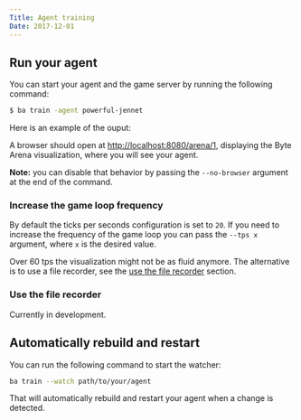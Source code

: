 ```yaml
---
Title: Agent training
Date: 2017-12-01
---
```


## Run your agent

You can start your agent and the game server by running the following command:

```bash
$ ba train -agent powerful-jennet
```

Here is an example of the ouput:

<script type="text/javascript" data-rows="40" src="https://asciinema.org/a/JwmtBpH9wP9xNqSegw9UC6dhm.js" id="asciicast-JwmtBpH9wP9xNqSegw9UC6dhm" async defer></script>

A browser should open at <http://localhost:8080/arena/1>, displaying the Byte Arena visualization, where you will see your agent.

<strong>Note:</strong> you can disable that behavior by passing the `--no-browser` argument at the end of the command.

### Increase the game loop frequency

By default the ticks per seconds configuration is set to `20`. If you need to increase the frequency of the game loop you can pass the `--tps x` argument, where `x` is the desired value.

Over 60 tps the visualization might not be as fluid anymore. The alternative is to use a file recorder, see the [use the file recorder](#use-the-file-recorder) section.

### Use the file recorder

Currently in development.

## Automatically rebuild and restart

You can run the following command to start the watcher:

```sh
ba train --watch path/to/your/agent
```

That will automatically rebuild and restart your agent when a change is detected.
